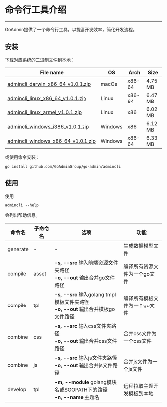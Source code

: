# 命令行工具介绍
---

GoAdmin提供了一个命令行工具，以提高开发效率，简化开发流程。

## 安装


下载对应系统的二进制文件到本地：

|  File name   | OS  | Arch  | Size  |
|  ----  | ----  | ----  |----  |
| [admincli_darwin_x86_64_v1.0.1.zip](http://file.go-admin.cn/go_admin/cli/v1_0_1/admincli_darwin_x86_64_v1.0.1.zip)  | macOs | x86-64 | 4.75 MB
| [admincli_linux_x86_64_v1.0.1.zip](http://file.go-admin.cn/go_admin/cli/v1_0_1/admincli_linux_x86_64_v1.0.1.zip)  | Linux | x86-64   | 6.47 MB
| [admincli_linux_armel_v1.0.1.zip](http://file.go-admin.cn/go_admin/cli/v1_0_1/admincli_linux_armel_v1.0.1.zip)  | Linux | x86   | 6.02 MB
| [admincli_windows_i386_v1.0.1.zip](http://file.go-admin.cn/go_admin/cli/v1_0_1/admincli_windows_i386_v1.0.1.zip)  | Windows | x86  |6.12 MB
| [admincli_windows_x86_64_v1.0.1.zip](http://file.go-admin.cn/go_admin/cli/v1_0_1/admincli_windows_x86_64_v1.0.1.zip)  | Windows | x86-64   |6.33 MB


或使用命令安装：

```
go install github.com/GoAdminGroup/go-admin/admincli
```

## 使用

使用

```
admincli --help
```

会列出帮助信息。

|  命令名  |  子命令名   | 选项  | 功能  | 
|  ---- | ---- | ----  | ----  |
| generate  |  - | - | 生成数据模型文件
| compile  | asset| **-s, --src** 输入前端资源文件夹路径<br>**-o, --out** 输出合并go文件路径 | 编译所有资源文件为一个go文件
| compile  | tpl | **-s, --src** 输入golang tmpl模板文件夹路径<br>**-o, --out** 输出合并模板go文件路径 | 编译所有模板文件为一个go文件
| combine  | css| **-s, --src** 输入css文件夹路径<br>**-o, --out** 输出合并css文件路径 | 合并css文件为一个css文件
| combine  | js | **-s, --src** 输入js文件夹路径<br>**-o, --out** 输出合并js文件路径 | 合并js文件为一个js文件
| develop  | tpl | **-m, --module** golang模块名或$GOPATH下的路径<br>**-n, --name** 主题名 | 远程拉取主题开发模板到本地
